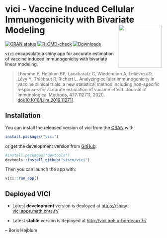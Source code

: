 
<!-- README.md is generated from README.Rmd. Please edit that file -->

# vici - Vaccine Induced Cellular Immunogenicity with Bivariate Modeling <a><img src='man/figures/logo.svg' align="right" height="139" /></a>

<!-- badges: start -->

[![CRAN
status](https://www.r-pkg.org/badges/version/vici)](https://CRAN.R-project.org/package=vici)
[![R-CMD-check](https://github.com/sistm/vici/workflows/R-CMD-check/badge.svg)](https://github.com/sistm/vici/actions)
[![Downloads](https://cranlogs.r-pkg.org/badges/vicis?color=blue)](https://www.r-pkg.org/pkg/vici)
<!-- badges: end -->

`vici` encapsulate a shiny app for accurate estimation of vaccine
induced immunogenicity with bivariate linear modeling.

> Lhomme E, Hejblum BP, Lacabaratz C, Wiedemann A, Lelièvre JD, Lévy Y,
> Thiébaut R, Richert L. Analyzing cellular immunogenicity in vaccine
> clinical trials: a new statistical method including non-specific
> responses for accurate estimation of vaccine effect. Journal of
> Immunological Methods, 477:112711, 2020.
> <doi:10.1016/j.jim.2019.112711>.

## Installation

You can install the released version of vici from the
[CRAN](https://cran.r-project.org/) with:

``` r
install.packages("vici")
```

or get the development version from
[GitHub](https://github.com/sistm/vici):

``` r
#install.packages("devtools")
devtools::install_github("sistm/vici")
```

Then you can launch the app with:

``` r
vici::run_app()
```

## Deployed VICI

-   Latest **development** version is deployed at
    <https://shiny-vici.apps.math.cnrs.fr/>

-   Latest **stable** version is deployed at
    <http://vici.bph.u-bordeaux.fr/>

– Boris Hejblum
